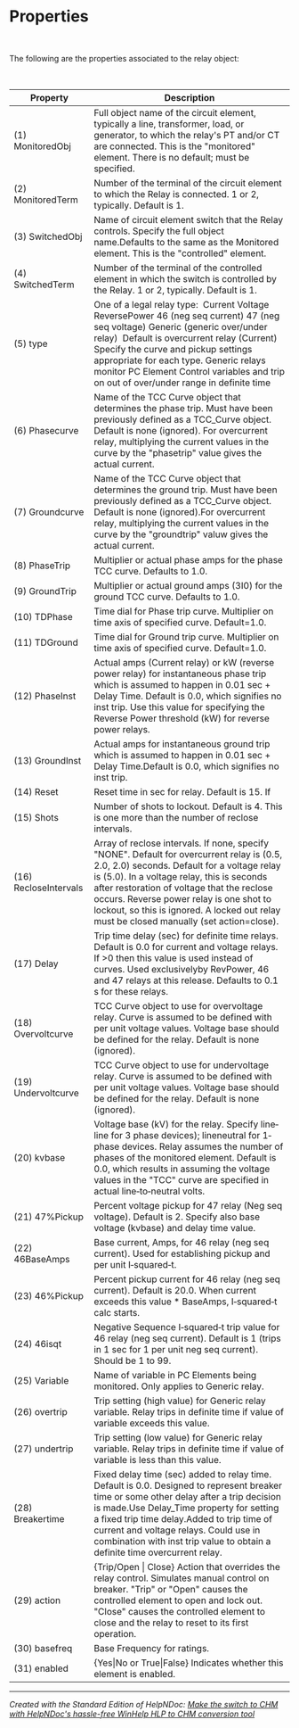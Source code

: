 # Properties

&nbsp;

The following are the properties associated to the relay object:

&nbsp;

| **Property** | **Description** |
| --- | --- |
| (1) MonitoredObj | Full object name of the circuit element, typically a line, transformer, load, or generator, to which the relay's PT and/or CT are connected. This is the "monitored" element. There is no default; must be specified. |
| (2) MonitoredTerm | Number of the terminal of the circuit element to which the Relay is connected. 1 or 2, typically. Default is 1. |
| (3) SwitchedObj | Name of circuit element switch that the Relay controls. Specify the full object name.Defaults to the same as the Monitored element. This is the "controlled" element. |
| (4) SwitchedTerm | Number of the terminal of the controlled element in which the switch is controlled by the Relay. 1 or 2, typically. Default is 1. |
| (5) type | One of a legal relay type:&nbsp; Current Voltage ReversePower 46 (neg seq current) 47 (neg seq voltage) Generic (generic over/under relay)&nbsp; Default is overcurrent relay (Current) Specify the curve and pickup settings appropriate for each type. Generic relays monitor PC Element Control variables and trip on out of over/under range in definite time |
| (6) Phasecurve | Name of the TCC Curve object that determines the phase trip. Must have been previously defined as a TCC\_Curve object. Default is none (ignored). For overcurrent relay, multiplying the current values in the curve by the "phasetrip" value gives the actual current. |
| (7) Groundcurve | Name of the TCC Curve object that determines the ground trip. Must have been previously defined as a TCC\_Curve object. Default is none (ignored).For overcurrent relay, multiplying the current values in the curve by the "groundtrip" valuw gives the actual current. |
| (8) PhaseTrip | Multiplier or actual phase amps for the phase TCC curve. Defaults to 1.0. |
| (9) GroundTrip | Multiplier or actual ground amps (3I0) for the ground TCC curve. Defaults to 1.0. |
| (10) TDPhase | Time dial for Phase trip curve. Multiplier on time axis of specified curve. Default=1.0. |
| (11) TDGround | Time dial for Ground trip curve. Multiplier on time axis of specified curve. Default=1.0. |
| (12) PhaseInst | Actual amps (Current relay) or kW (reverse power relay) for instantaneous phase trip which is assumed to happen in 0.01 sec + Delay Time. Default is 0.0, which signifies no inst trip. Use this value for specifying the Reverse Power threshold (kW) for reverse power relays. |
| (13) GroundInst | Actual amps for instantaneous ground trip which is assumed to happen in 0.01 sec + Delay Time.Default is 0.0, which signifies no inst trip. |
| (14) Reset | Reset time in sec for relay. Default is 15. If |
| (15) Shots | Number of shots to lockout. Default is 4. This is one more than the number of reclose intervals. |
| (16) RecloseIntervals | Array of reclose intervals. If none, specify "NONE". Default for overcurrent relay is (0.5, 2.0, 2.0) seconds. Default for a voltage relay is (5.0). In a voltage relay, this is seconds after restoration of voltage that the reclose occurs. Reverse power relay is one shot to lockout, so this is ignored. A locked out relay must be closed manually (set action=close). |
| (17) Delay | Trip time delay (sec) for definite time relays. Default is 0.0 for current and voltage relays. If \>0 then this value is used instead of curves. Used exclusivelyby RevPower, 46 and 47 relays at this release. Defaults to 0.1 s for these relays. |
| (18) Overvoltcurve | TCC Curve object to use for overvoltage relay. Curve is assumed to be defined with per unit voltage values. Voltage base should be defined for the relay. Default is none (ignored). |
| (19) Undervoltcurve | TCC Curve object to use for undervoltage relay. Curve is assumed to be defined with per unit voltage values. Voltage base should be defined for the relay. Default is none (ignored). |
| (20) kvbase | Voltage base (kV) for the relay. Specify line‐line for 3 phase devices); lineneutral for 1‐phase devices. Relay assumes the number of phases of the monitored element. Default is 0.0, which results in assuming the voltage values in the "TCC" curve are specified in actual line‐to‐neutral volts. |
| (21) 47%Pickup | Percent voltage pickup for 47 relay (Neg seq voltage). Default is 2. Specify also base voltage (kvbase) and delay time value. |
| (22) 46BaseAmps | Base current, Amps, for 46 relay (neg seq current). Used for establishing pickup and per unit I‐squared‐t. |
| (23) 46%Pickup | Percent pickup current for 46 relay (neg seq current). Default is 20.0. When current exceeds this value \* BaseAmps, I‐squared‐t calc starts. |
| (24) 46isqt | Negative Sequence I‐squared‐t trip value for 46 relay (neg seq current). Default is 1 (trips in 1 sec for 1 per unit neg seq current). Should be 1 to 99. |
| (25) Variable | Name of variable in PC Elements being monitored. Only applies to Generic relay. |
| (26) overtrip | Trip setting (high value) for Generic relay variable. Relay trips in definite time if value of variable exceeds this value. |
| (27) undertrip | Trip setting (low value) for Generic relay variable. Relay trips in definite time if value of variable is less than this value. |
| (28) Breakertime | Fixed delay time (sec) added to relay time. Default is 0.0. Designed to represent breaker time or some other delay after a trip decision is made.Use Delay\_Time property for setting a fixed trip time delay.Added to trip time of current and voltage relays. Could use in combination with inst trip value to obtain a definite time overcurrent relay. |
| (29) action | {Trip/Open \| Close} Action that overrides the relay control. Simulates manual control on breaker. "Trip" or "Open" causes the controlled element to open and lock out. "Close" causes the controlled element to close and the relay to reset to its first operation. |
| (30) basefreq | Base Frequency for ratings. |
| (31) enabled | {Yes\|No or True\|False} Indicates whether this element is enabled. |



***
_Created with the Standard Edition of HelpNDoc: [Make the switch to CHM with HelpNDoc's hassle-free WinHelp HLP to CHM conversion tool](<https://www.helpndoc.com/step-by-step-guides/how-to-convert-a-hlp-winhelp-help-file-to-a-chm-html-help-help-file/>)_
